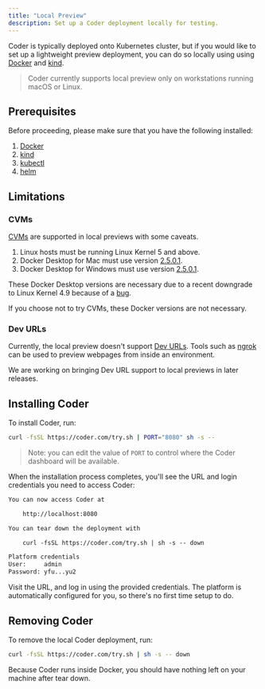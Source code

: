 ```yaml
---
title: "Local Preview"
description: Set up a Coder deployment locally for testing.
---
```


Coder is typically deployed onto Kubernetes cluster, but if you would like to
set up a lightweight preview deployment, you can do so locally using using
[Docker][docker-url] and [kind][kind-url].

> Coder currently supports local preview only on workstations running macOS or
> Linux.

## Prerequisites

Before proceeding, please make sure that you have the following installed:

1. [Docker](https://hub.docker.com/search?q=docker&type=edition&offering=community)
2. [kind](https://kind.sigs.k8s.io/docs/user/quick-start/#installation)
3. [kubectl](https://kubernetes.io/docs/tasks/tools/install-kubectl)
4. [helm](https://helm.sh/docs/intro/install)

## Limitations

### CVMs

[CVMs][cvm-url] are supported in local previews with some caveats.

1. Linux hosts must be running Linux Kernel 5 and above.
1. Docker Desktop for Mac must use version [2.5.0.1][docker-mac-url].
1. Docker Desktop for Windows must use version [2.5.0.1][docker-windows-url].

These Docker Desktop versions are necessary due to a recent downgrade to Linux
Kernel 4.9 because of a [bug](docker-bug-url).

If you choose not to try CVMs, these Docker versions are not necessary.

### Dev URLs

Currently, the local preview doesn't support [Dev URLs][devurl-url]. Tools such
as [ngrok][ngrok-url] can be used to preview webpages from inside an
environment.

We are working on bringing Dev URL support to local previews in later releases.

## Installing Coder

To install Coder, run:

```bash
curl -fsSL https://coder.com/try.sh | PORT="8080" sh -s --
```

> Note: you can edit the value of `PORT` to control where the Coder
> dashboard will be available.

When the installation process completes, you'll see the URL and login
credentials you need to access Coder:

```txt
You can now access Coder at

    http://localhost:8080

You can tear down the deployment with

    curl -fsSL https://coder.com/try.sh | sh -s -- down

Platform credentials
User:     admin
Password: yfu...yu2
```

Visit the URL, and log in using the provided credentials. The platform is
automatically configured for you, so there's no first time setup to do.

## Removing Coder

To remove the local Coder deployment, run:

```bash
curl -fsSL https://coder.com/try.sh | sh -s -- down
```

Because Coder runs inside Docker, you should have nothing left on your machine
after tear down.

[docker-url]: https://www.docker.com/
[kind-url]: https://kind.sigs.k8s.io/
[cvm-url]: https://coder.com/docs/environments/cvms
[docker-mac-url]: https://docs.docker.com/docker-for-mac/release-notes/#docker-desktop-community-2501
[docker-windows-url]: https://docs.docker.com/docker-for-windows/release-notes/#docker-desktop-community-2501
[docker-bug-url]: https://github.com/docker/for-mac/issues/5044
[ngrok-url]: https://ngrok.com
[devurl-url]: https://coder.com/docs/environments/devurls
